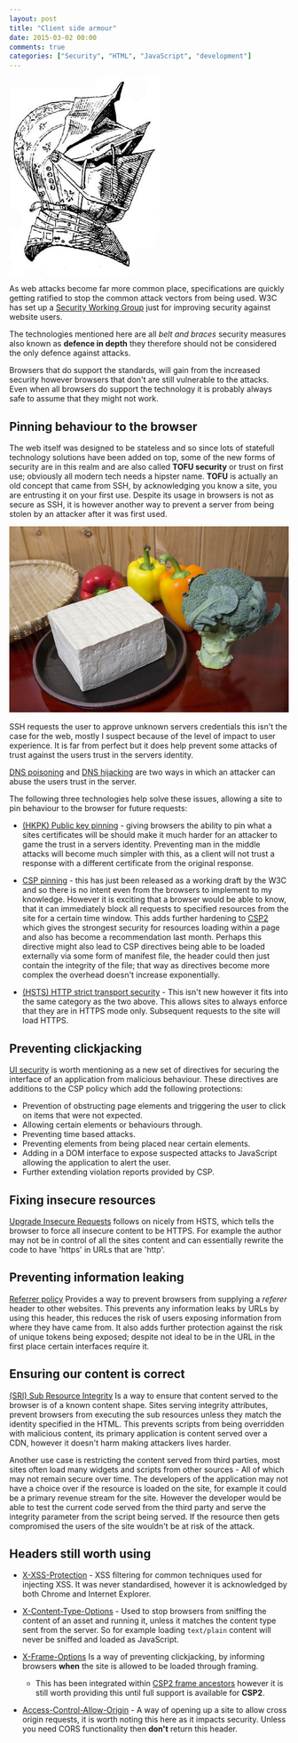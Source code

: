 ```yaml
---
layout: post
title: "Client side armour"
date: 2015-03-02 00:00
comments: true
categories: ["Security", "HTML", "JavaScript", "development"]
---
```


![Helmet armour](/images/clientsecurity/helmet.jpg)

As web attacks become far more common place, specifications are quickly getting ratified to stop the common attack vectors from being used. W3C has set up a [Security Working Group](http://www.w3.org/Security/) just for improving security against website users.

The technologies mentioned here are all *belt and braces* security measures also known as **defence in depth** they therefore should not be considered the only defence against attacks.

Browsers that do support the standards, will gain from the increased security however browsers that don't are still vulnerable to the attacks.
Even when all browsers do support the technology it is probably always safe to assume that they might not work.


## Pinning behaviour to the browser

The web itself was designed to be stateless and so since lots of statefull technology solutions have been added on top, some of the new forms of security are in this realm and are also called **TOFU security** or trust on first use; obviously all modern tech needs a hipster name.
**TOFU** is actually an old concept that came from SSH, by acknowledging you know a site, you are entrusting it on your first use. Despite its usage in browsers is not as secure as SSH, it is however another way to prevent a server from being stolen by an attacker after it was first used.

![Tofu](/images/clientsecurity/tofu.jpg)

SSH requests the user to approve unknown servers credentials this isn't the case for the web, mostly I suspect because of the level of impact to user experience. It is far from perfect but it does help prevent some attacks of trust against the users trust in the servers identity.

[DNS poisoning](http://en.wikipedia.org/wiki/DNS_spoofing) and [DNS hijacking](http://en.wikipedia.org/wiki/DNS_hijacking) are two ways in which an attacker can abuse the users trust in the server.

The following three technologies help solve these issues, allowing a site to pin behaviour to the browser for future requests:

- [(HKPK) Public key pinning](https://tools.ietf.org/html/draft-ietf-websec-key-pinning-21) - giving browsers the ability to pin what a sites certificates will be should make it much harder for an attacker to game the trust in a servers identity. Preventing man in the middle attacks will become much simpler with this, as a client will not trust a response with a different certificate from the original response.

- [CSP pinning](http://www.w3.org/TR/2015/WD-csp-pinning-20150226/) - this has just been released as a working draft by the W3C and so there is no intent even from the browsers to implement to my knowledge.
However it is exciting that a browser would be able to know, that it can immediately block all requests to specified resources from the site for a certain time window.
This adds further hardening to [CSP2](http://www.w3.org/TR/CSP/) which gives the strongest security for resources loading within a page and also has become a recommendation last month.
Perhaps this directive might also lead to CSP directives being able to be loaded externally via some form of manifest file, the header could then just contain the integrity of the file; that way as directives become more complex the overhead doesn't increase exponentially.

- [(HSTS) HTTP strict transport security](https://tools.ietf.org/html/rfc6797) - This isn't new however it fits into the same category as the two above. This allows sites to always enforce that they are in HTTPS mode only. Subsequent requests to the site will load HTTPS.

## Preventing clickjacking

[UI security](http://www.w3.org/TR/UISecurity/) is worth mentioning as a new set of directives for securing the interface of an application from malicious behaviour.
These directives are additions to the CSP policy which add the following protections:

- Prevention of obstructing page elements and triggering the user to click on items that were not expected.
- Allowing certain elements or behaviours through.
- Preventing time based attacks.
- Preventing elements from being placed near certain elements.
- Adding in a DOM interface to expose suspected attacks to JavaScript allowing the application to alert the user.
- Further extending violation reports provided by CSP.

## Fixing insecure resources

[Upgrade Insecure Requests](http://www.w3.org/TR/2015/WD-upgrade-insecure-requests-20150226/) follows on nicely from HSTS, which tells the browser to force all insecure content to be HTTPS. For example the author may not be in control of all the sites content and can essentially rewrite the code to have 'https' in URLs that are 'http'.

## Preventing information leaking
[Referrer policy](http://www.w3.org/TR/referrer-policy/)
Provides a way to prevent browsers from supplying a *referer* header to other websites.
This prevents any information leaks by URLs by using this header, this reduces the risk of users exposing information from where they have came from. It also adds further protection against the risk of unique tokens being exposed; despite not ideal to be in the URL in the first place certain interfaces require it.

## Ensuring our content is correct
[(SRI) Sub Resource Integrity](http://www.w3.org/TR/SRI/) Is a way to ensure that content served to the browser is of a known content shape.
Sites serving integrity attributes, prevent browsers from executing the sub resources unless they match the identity specified in the HTML.
This prevents scripts from being overridden with malicious content, its primary application is content served over a CDN, however it doesn't harm making attackers lives harder.

Another use case is restricting the content served from third parties, most sites often load many widgets and scripts from other sources - All of which may not remain secure over time.
The developers of the application may not have a choice over if the resource is loaded on the site, for example it could be a primary revenue stream for the site.
However the developer would be able to test the current code served from the third party and serve the integrity parameter from the script being served.
If the resource then gets compromised the users of the site wouldn't be at risk of the attack.

## Headers still worth using
- [X-XSS-Protection](https://msdn.microsoft.com/en-us/library/dd565647%28v=vs.85%29.aspx) - XSS filtering for common techniques used for injecting XSS. It was never standardised, however it is acknowledged by both Chrome and Internet Explorer.

- [X-Content-Type-Options](https://msdn.microsoft.com/en-us/library/ie/gg622941%28v=vs.85%29.aspx) - Used to stop browsers from sniffing the content of an asset and running it, unless it matches the content type sent from the server. So for example loading `text/plain` content will never be sniffed and loaded as JavaScript.

- [X-Frame-Options](https://tools.ietf.org/html/rfc7034) Is a way of preventing clickjacking, by informing browsers **when** the site is allowed to be loaded through framing.  
  - This has been integrated within [CSP2 frame ancestors](https://w3c.github.io/webappsec/specs/content-security-policy/#directive-frame-ancestors) however it is still worth providing this until full support is available for **CSP2**.

- [Access-Control-Allow-Origin](http://www.w3.org/TR/cors/#access-control-allow-origin-response-header) - A way of opening up a site to allow cross origin requests, it is worth noting this here as it impacts security. Unless you need CORS functionality then **don't** return this header.
